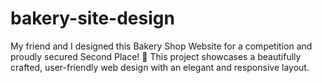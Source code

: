 # bakery-site-design
My friend and I designed this Bakery Shop Website for a competition and proudly secured Second Place! 🎉 This project showcases a beautifully crafted, user-friendly web design with an elegant and responsive layout.
